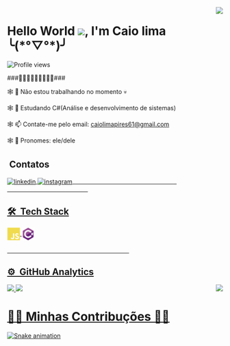 <img align="right" height="520em" src="https://raw.githubusercontent.com/gist/CaioDeLimaPires/0901ed63b733eefa62cc1a0aac045f9f/raw/f38c3bc4d8437afb48d6b6ae2663ef673e75f090/Template.svg"/>
<h1 align="left">Hello World <img src="https://raw.githubusercontent.com/kaueMarques/kaueMarques/master/hi.gif" height="30px">, I'm Caio lima ╰(*°▽°*)╯</h1>
<p align="left"> <img src="https://komarev.com/ghpvc/?username=CaioDeLimaPires&color=orange" alt="Profile views" /> </p>###👻🎃👻🎃👻🎃👻🎃👻###


🕸️ 💼 Não estou trabalhando no momento 💀

🕸️ 🌱 Estudando C#(Análise e desenvolvimento de sistemas)

🕸️ 📫 Contate-me pelo email: caiolimapires61@gmail.com 

🕸️ 🎃 Pronomes: ele/dele
⠀⠀⠀⠀⠀⠀⠀⠀⠀
⠀⠀⠀⠀⠀⠀⠀⠀⠀
⠀⠀⠀⠀⠀⠀⠀⠀⠀
 ##  &nbsp;Contatos
</a>
<a href="https://linkedin.com/in/caio-de-lima-pires-37321b23b" target="_blank">
  <img align="center" src="https://img.shields.io/badge/-caiodelimapires-05122A?style=flat&logo=linkedin" alt="linkedin"/>
</a>
<a href="https://instagram.com/caiodelimapires" target="_blank">
 <img align="center" src="https://img.shields.io/badge/-caiodelimapires-05122A?style=flat&logo=instagram" alt="instagram"/>⠀⠀⠀⠀⠀
⠀⠀⠀⠀⠀⠀⠀⠀⠀
⠀⠀⠀⠀⠀⠀⠀⠀⠀
⠀⠀⠀⠀⠀⠀⠀⠀⠀
⠀⠀⠀⠀⠀⠀⠀⠀⠀



## 🛠 &nbsp;Tech Stack


  <img align="center" alt="Rafa-Js" height="30" width="30" src="https://raw.githubusercontent.com/devicons/devicon/master/icons/javascript/javascript-plain.svg">
  <img align="center" alt="Rafa-Ts" height="30" width="30" src="https://raw.githubusercontent.com/devicons/devicon/master/icons/csharp/csharp-original.svg">
  
  
  
  ⠀⠀⠀⠀⠀⠀⠀⠀⠀
  ⠀⠀⠀⠀⠀⠀⠀⠀⠀
  ⠀⠀⠀⠀⠀⠀⠀⠀⠀
  
 
 ## ⚙️ &nbsp;GitHub Analytics
 
 
 <img height="150em" src="https://github-readme-stats.vercel.app/api?username=CaioDeLimaPires&show_icons=true&theme=synthwave&include_all_commits=true&count_private=true"/>
 <img align="right" height="200em" src="https://user-images.githubusercontent.com/110869372/191302600-88f37d1c-bafe-494f-ae66-e3767fd6c663.gif"/>
  <img height="150em" src="https://github-readme-stats.vercel.app/api/top-langs/?username=CaioDeLimaPires&layout=compact&langs_count=7&theme=synthwave"/>
 
 
 


</p>

  
  
  
  
  


 

 

 <h1 align="left">🎃👻 Minhas Contribuções 👻🎃</h1>
 

  
 
 ![Snake animation](https://github.com/CaioDeLimaPires/CaioDeLimaPire/blob/output/github-contribution-grid-snake.svg)
 



